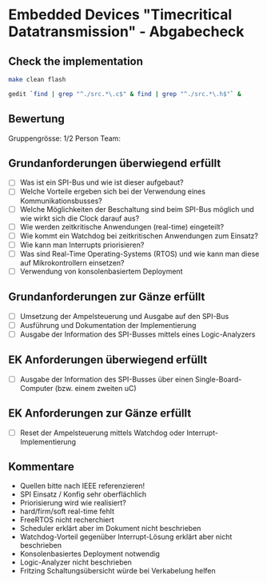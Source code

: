 # Embedded Devices "Timecritical Datatransmission" - Abgabecheck

## Check the implementation

```bash
make clean flash 

gedit `find | grep "^./src.*\.c$" & find | grep "^./src.*\.h$"` &
```

## Bewertung
Gruppengrösse: 1/2 Person
Team:

## Grundanforderungen überwiegend erfüllt
- [ ] Was ist ein SPI-Bus und wie ist dieser aufgebaut?
- [ ] Welche Vorteile ergeben sich bei der Verwendung eines Kommunikationsbusses?
- [ ] Welche Möglichkeiten der Beschaltung sind beim SPI-Bus möglich und wie wirkt sich die Clock darauf aus?
- [ ] Wie werden zeitkritische Anwendungen (real-time) eingeteilt?
- [ ] Wie kommt ein Watchdog bei zeitkritischen Anwendungen zum Einsatz?
- [ ] Wie kann man Interrupts priorisieren?
- [ ] Was sind Real-Time Operating-Systems (RTOS) und wie kann man diese auf Mikrokontrollern einsetzen?
- [ ] Verwendung von konsolenbasiertem Deployment

## Grundanforderungen zur Gänze erfüllt
- [ ] Umsetzung der Ampelsteuerung und Ausgabe auf den SPI-Bus
- [ ] Ausführung und Dokumentation der Implementierung
- [ ] Ausgabe der Information des SPI-Busses mittels eines Logic-Analyzers

## EK Anforderungen **überwiegend erfüllt**
- [ ] Ausgabe der Information des SPI-Busses über einen Single-Board-Computer (bzw. einem zweiten uC)

## EK Anforderungen **zur Gänze erfüllt**
- [ ] Reset der Ampelsteuerung mittels Watchdog oder Interrupt-Implementierung

## Kommentare
- Quellen bitte nach IEEE referenzieren!
- SPI Einsatz / Konfig sehr oberflächlich
- Priorisierung wird wie realisiert?
- hard/firm/soft real-time fehlt
- FreeRTOS nicht recherchiert
- Scheduler erklärt aber im Dokument nicht beschrieben
- Watchdog-Vorteil gegenüber Interrupt-Lösung erklärt aber nicht beschrieben
- Konsolenbasiertes Deployment notwendig
- Logic-Analyzer nicht beschrieben
- Fritzing Schaltungsübersicht würde bei Verkabelung helfen

